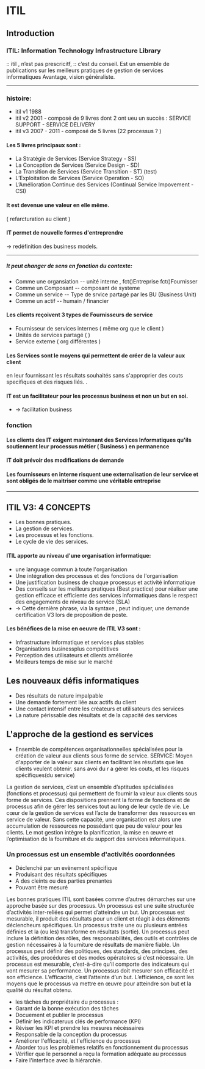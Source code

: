 
# ITIL
## Introduction
### ITIL: Information Technology Infrastructure Library
:: itil , n’est pas prescricitf, :: c’est du conseil.
Est un ensemble de publications sur les meilleurs pratiques de gestion de services informatiques
Avantage, vision généraliste. 

---

 ### histoire: 
 * itil v1 1988
 * itil v2 2001 - composé de 9 livres dont 2 ont ueu un succès : SERVICE SUPPORT - SERVICE DELIVERY
 * itil v3 2007 - 2011 - composé de 5 livres (22 processus ? )
 
#### Les 5 livres principaux sont : 
* La Stratégie de Services (Service Strategy - SS) 
* La Conception de Services (Service Design - SD) 
* La Transition de Services (Service Transition - ST)  (test)
* L’Exploitation de Services (Service Operation - SO) 
* L’Amélioration Continue des Services (Continual Service Impovement - CSI)

####  It est devenue une valeur en elle même. 
( refarcturation au client )
#### IT permet de nouvelle formes d'entreprendre
-> redéfinition des business models.

---

##### It peut changer de sens en fonction du contexte:
* Comme une organsiation  -- unité interne , fct()Entreprise fct()Fournisser
* Comme un Composant     -- composant de systeme
* Comme un service        -- Type de srvice partagé par les BU (Business Unit)
* Comme un actif          -- humain / financier


#### Les clients reçoivent 3 types de Fournisseurs de service

* Fournisseur de services internes  ( même org que le client )
* Unités de services partagé        (   )
* Service externe                   ( org différentes )

#### Les Services sont le moyens qui permettent de créer de la valeur aux client
en leur fournissant les résultats souhaités sans s'approprier des couts specifiques 
et des risques liés.
.
#### IT est un facilitateur pour les processus business et non un but en soi.
 * -> facilitation business
 
### fonction
#### Les clients des IT exigent maintenant des Services Informatiques qu'ils soutiennent leur processus métier ( Business ) en permanence 
#### IT doit prévoir des modifications de demande
#### Les fournisseurs en interne risquent une externalisation de leur service et sont obligés de le maitriser comme une véritable entreprise

---


## ITIL V3: 4 CONCEPTS

 * Les bonnes pratiques. 
 * La gestion de services. 
 * Les processus et les fonctions.
 * Le cycle de vie des services.

#### ITIL apporte au niveau d'une organisation informatique:

* une language commun à toute l'organisation
* Une intégration des processus et des fonctions de l'organisation
* Une justification business de chaque processus et activité informatique
* Des conseils sur les meilleurs pratiques (Best practice) pour réaliser une gestion efficace et efficiente des services informatiques dans le respect des engagements de niveau de service (SLA)
* -> Cette dernière phrase, via la syntaxe , peut indiquer,  une demande certification V3 lors de proposition de poste.


#### Les bénéfices de la mise en oeuvre de ITIL V3 sont :
* Infrastructure informatique et services plus stables
* Organisations businessplus compétitives
* Perception des utilisateurs et clients améliorée
* Meilleurs temps de mise sur le marché



## Les nouveaux défis informatiques

* Des résultats de nature impalpable
* Une demande fortement liée aux actifs du client
* Une contact intensif entre les créateurs et utilisateurs des services
* La nature périssable des résultats et de la capacité des services


## L'approche de la gestiond es services

* Ensemble de compétences organisationnelles spécialisées pour la création de valeur aux clients sous forme de service. 
SERVICE: Moyen d'apporter de la valeur aux clients en facilitant les résutlats que les clients veulent obtenir.
sans avoi du r a gérer les couts, et les risques spécifiques(du service)

La gestion de services, c’est un ensemble d’aptitudes spécialisées (fonctions et processus) qui permettent de fournir la valeur aux clients sous forme de services. Ces dispositions prennent la forme de fonctions et de processus afin de gérer les services tout au long de leur cycle de vie. Le cœur de la gestion de services est l’acte de transformer des ressources en service de valeur. Sans cette capacité, une organisation est alors une accumulation de ressources ne possédant que peu de valeur pour les clients.
Le mot gestion intègre la planification, la mise en œuvre et l’optimisation de la fourniture et du support des services informatiques.


### Un processus est un ensemble d'activités coordonnées
* Déclenché par un evènement spécifique
* Produisant des résultats spécifiques
*  A des cleints ou des parties prenantes
* Pouvant être mesuré

Les bonnes pratiques ITIL sont basées comme d’autres démarches sur une approche basée sur des processus.
Un processus est une suite structurée d’activités inter-reliées qui permet d’atteindre un but. Un processus est mesurable, il produit des résultats pour un client et réagit à des éléments déclencheurs spécifiques.
Un processus traite une ou plusieurs entrées définies et la (ou les) transforme en résultats (sortie). Un processus peut inclure la définition des rôles, des responsabilités, des outils et contrôles de gestion nécessaires à la fourniture de résultats de manière fiable. Un processus peut définir des politiques, des standards, des principes, des activités, des procédures et des modes opératoires si c’est nécessaire.
Un processus est mesurable, c’est-à-dire qu’il comporte des indicateurs qui vont mesurer sa performance. Un processus doit mesurer son efficacité et son efficience. L’efficacité, c’est l’atteinte d’un but. L’efficience, ce sont les moyens que le processus va mettre en œuvre pour atteindre son but et la qualité du résultat obtenu.

* les tâches du propriétaire du processus :
* Garant de la bonne exécution des tâches
* Docuement et publier le processus
* Définir les indicateruus clés de performance (KPI)
* Réviser les KPI et prendre les mesures nécéssaires
* Responsable de la conception du processus
* Améliorer l'efficacité, et l'efficience du processus
* Aborder tous les problèmes relatifs en fonctionnement du processus
* Vérifier que le personnel a reçu la formation adéquate au processus
* Faire l'interface avec la hiérarchie.

